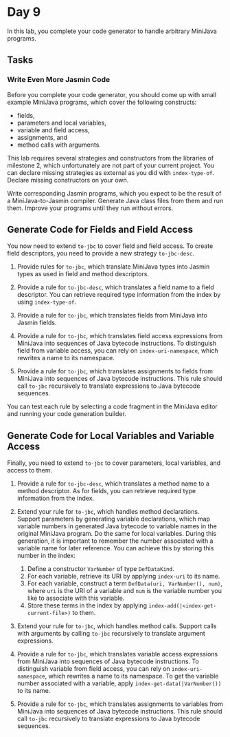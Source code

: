 # Day 9

In this lab, you complete your code generator to handle arbitrary MiniJava programs.

## Tasks

### Write Even More Jasmin Code

Before you complete your code generator, you should come up with small example MiniJava programs, which cover the following constructs:

* fields, 
* parameters and local variables,
* variable and field access, 
* assignments, and
* method calls with arguments.

This lab requires several strategies and constructors from the libraries of milestone 2, which unfortunately are not part of your current project. You can declare missing strategies as external as you did with `index-type-of`. Declare missing constructors on your own.

Write corresponding Jasmin programs, which you expect to be the result of a MiniJava-to-Jasmin compiler. Generate Java class files from them and run them. Improve your programs until they run without errors.

## Generate Code for Fields and Field Access

You now need to extend `to-jbc` to cover field and field access. To create field descriptors, you need to provide a new strategy `to-jbc-desc`.

1. Provide rules for `to-jbc`, which translate MiniJava types into Jasmin types as used in field and method descriptors. 

2. Provide a rule for `to-jbc-desc`, which translates a field name to a field descriptor. You can retrieve required type information from the index by using  `index-type-of`.

3. Provide a rule for `to-jbc`, which translates fields from MiniJava into Jasmin fields.

4. Provide a rule for `to-jbc`, which translates field access expressions from MiniJava into sequences of Java bytecode instructions. To distinguish field from variable access, you can rely on `index-uri-namespace`, which rewrites a name to its namespace.

5. Provide a rule for `to-jbc`, which translates assignments to fields from MiniJava into sequences of Java bytecode instructions. This rule should call `to-jbc` recursively to translate expressions to Java bytecode sequences.
 
You can test each rule by selecting a code fragment in the MiniJava editor and running your code generation builder.

## Generate Code for Local Variables and Variable Access

Finally, you need to extend `to-jbc` to cover parameters, local variables,  and access to them.

1. Provide a rule for `to-jbc-desc`, which translates a method name to a method descriptor. As for fields, you can retrieve required type information from the index.

2. Extend your rule for `to-jbc`, which handles method declarations. Support parameters by generating variable declarations, which map variable numbers in generated Java bytecode to variable names in the original MiniJava program. Do the same for local variables. During this generation, it is important to remember the number associated with a variable name for later reference. You can achieve this by storing this number in the index:

    1. Define a constructor `VarNumber` of type `DefDataKind`.
    2. For each variable, retrieve its URI by applying `index-uri` to its name.
    3. For each variable, construct a term `DefData(uri, VarNumber(), num)`, where `uri` is the URI of a variable and `num` is the variable number you like to associate with this variable.
    4. Store these terms in the index by applying `index-add(|<index-get-current-file>)` to them.  
    
  
3. Extend your rule for `to-jbc`, which handles method calls. Support calls with arguments by calling `to-jbc` recursively to translate argument expressions.

4. Provide a rule for `to-jbc`, which translates variable access expressions from MiniJava into sequences of Java bytecode instructions. To distinguish variable from field access, you can rely on `index-uri-namespace`, which rewrites a name to its namespace. To get the variable number associated with a variable, apply `index-get-data(|VarNumber())` to its name.

5. Provide a rule for `to-jbc`, which translates assignments to variables from MiniJava into sequences of Java bytecode instructions. This rule should call `to-jbc` recursively to translate expressions to Java bytecode sequences.
